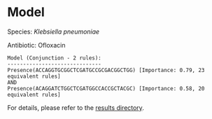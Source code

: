 
# Model

Species: *Klebsiella pneumoniae*

Antibiotic: Ofloxacin

```
Model (Conjunction - 2 rules):
------------------------------
Presence(ACCAGGTGCGGCTCGATGCCGCGACGGCTGG) [Importance: 0.79, 23 equivalent rules]
AND
Presence(ACAGGATCTGGCTCGATGGCCACCGCTACGC) [Importance: 0.58, 20 equivalent rules]

```

For details, please refer to the [results directory](../../../../../results/scm_b/klebsiella%20pneumoniae/ofloxacin/repeat_5/).

